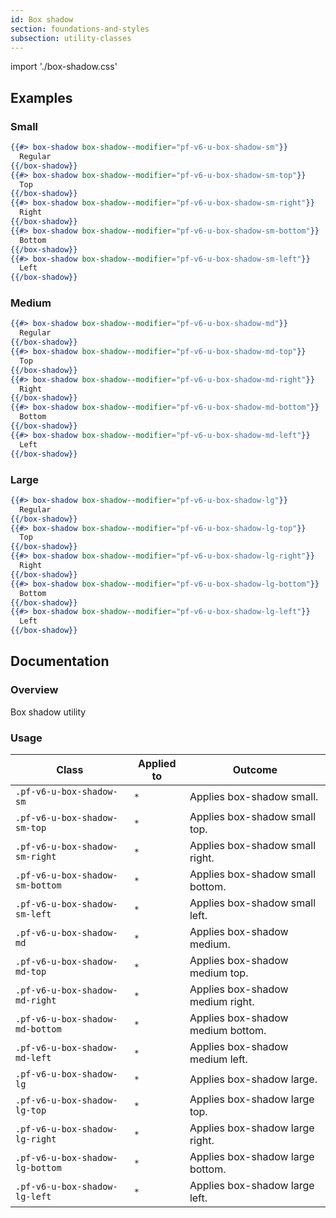 ```yaml
---
id: Box shadow
section: foundations-and-styles
subsection: utility-classes
---
```


import './box-shadow.css'

## Examples
### Small
```hbs
{{#> box-shadow box-shadow--modifier="pf-v6-u-box-shadow-sm"}}
  Regular
{{/box-shadow}}
{{#> box-shadow box-shadow--modifier="pf-v6-u-box-shadow-sm-top"}}
  Top
{{/box-shadow}}
{{#> box-shadow box-shadow--modifier="pf-v6-u-box-shadow-sm-right"}}
  Right
{{/box-shadow}}
{{#> box-shadow box-shadow--modifier="pf-v6-u-box-shadow-sm-bottom"}}
  Bottom
{{/box-shadow}}
{{#> box-shadow box-shadow--modifier="pf-v6-u-box-shadow-sm-left"}}
  Left
{{/box-shadow}}
```

### Medium
```hbs
{{#> box-shadow box-shadow--modifier="pf-v6-u-box-shadow-md"}}
  Regular
{{/box-shadow}}
{{#> box-shadow box-shadow--modifier="pf-v6-u-box-shadow-md-top"}}
  Top
{{/box-shadow}}
{{#> box-shadow box-shadow--modifier="pf-v6-u-box-shadow-md-right"}}
  Right
{{/box-shadow}}
{{#> box-shadow box-shadow--modifier="pf-v6-u-box-shadow-md-bottom"}}
  Bottom
{{/box-shadow}}
{{#> box-shadow box-shadow--modifier="pf-v6-u-box-shadow-md-left"}}
  Left
{{/box-shadow}}
```

### Large
```hbs
{{#> box-shadow box-shadow--modifier="pf-v6-u-box-shadow-lg"}}
  Regular
{{/box-shadow}}
{{#> box-shadow box-shadow--modifier="pf-v6-u-box-shadow-lg-top"}}
  Top
{{/box-shadow}}
{{#> box-shadow box-shadow--modifier="pf-v6-u-box-shadow-lg-right"}}
  Right
{{/box-shadow}}
{{#> box-shadow box-shadow--modifier="pf-v6-u-box-shadow-lg-bottom"}}
  Bottom
{{/box-shadow}}
{{#> box-shadow box-shadow--modifier="pf-v6-u-box-shadow-lg-left"}}
  Left
{{/box-shadow}}
```

## Documentation
### Overview
Box shadow utility

### Usage
| Class | Applied to | Outcome |
| -- | -- | -- |
| `.pf-v6-u-box-shadow-sm` | `*` |  Applies box-shadow small. |
| `.pf-v6-u-box-shadow-sm-top` | `*` |  Applies box-shadow small top. |
| `.pf-v6-u-box-shadow-sm-right` | `*` |  Applies box-shadow small right. |
| `.pf-v6-u-box-shadow-sm-bottom` | `*` |  Applies box-shadow small bottom. |
| `.pf-v6-u-box-shadow-sm-left` | `*` |  Applies box-shadow small left. |
| `.pf-v6-u-box-shadow-md` | `*` |  Applies box-shadow medium. |
| `.pf-v6-u-box-shadow-md-top` | `*` |  Applies box-shadow medium top. |
| `.pf-v6-u-box-shadow-md-right` | `*` |  Applies box-shadow medium right. |
| `.pf-v6-u-box-shadow-md-bottom` | `*` |  Applies box-shadow medium bottom. |
| `.pf-v6-u-box-shadow-md-left` | `*` |  Applies box-shadow medium left. |
| `.pf-v6-u-box-shadow-lg` | `*` |  Applies box-shadow large. |
| `.pf-v6-u-box-shadow-lg-top` | `*` |  Applies box-shadow large top. |
| `.pf-v6-u-box-shadow-lg-right` | `*` |  Applies box-shadow large right. |
| `.pf-v6-u-box-shadow-lg-bottom` | `*` |  Applies box-shadow large bottom. |
| `.pf-v6-u-box-shadow-lg-left` | `*` |  Applies box-shadow large left. |
